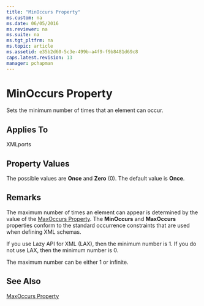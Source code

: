 ```yaml
---
title: "MinOccurs Property"
ms.custom: na
ms.date: 06/05/2016
ms.reviewer: na
ms.suite: na
ms.tgt_pltfrm: na
ms.topic: article
ms.assetid: e35b2d60-5c3e-499b-a4f9-f9b8481d69c8
caps.latest.revision: 13
manager: pchapman
---
```

# MinOccurs Property
Sets the minimum number of times that an element can occur.  
  
## Applies To  
 XMLports  
  
## Property Values  
 The possible values are **Once** and **Zero** \(0\). The default value is **Once**.  
  
## Remarks  
 The maximum number of times an element can appear is determined by the value of the [MaxOccurs Property](../dynamics-nav/MaxOccurs-Property.md). The **MinOccurs** and **MaxOccurs** properties conform to the standard occurrence constraints that are used when defining XML schemas.  
  
 If you use Lazy API for XML \(LAX\), then the minimum number is 1. If you do not use LAX, then the minimum number is 0.  
  
 The maximum number can be either 1 or infinite.  
  
## See Also  
 [MaxOccurs Property](../dynamics-nav/MaxOccurs-Property.md)